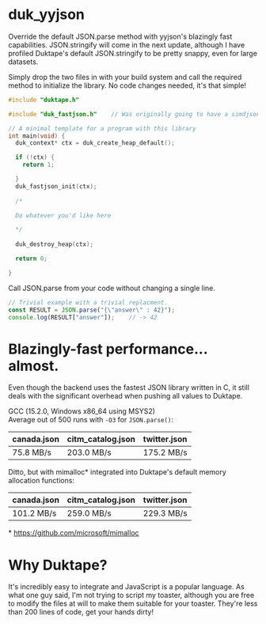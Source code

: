 # duk_yyjson
Override the default JSON.parse method with yyjson's blazingly fast capabilities. JSON.stringify will come in the next update, although I have profiled Duktape's default JSON.stringify to be pretty snappy, even for large datasets. 

Simply drop the two files in with your build system and call the required method to initialize the library. No code changes needed, it's that simple! 

```cpp
#include "duktape.h"

#include "duk_fastjson.h"    // Was originally going to have a simdjson backend as well, but I scrapped that for yyjson only

// A minimal template for a program with this library
int main(void) {
  duk_context* ctx = duk_create_heap_default();

  if (!ctx) {
    return 1;

  }
  duk_fastjson_init(ctx);
  
  /*

  Do whatever you'd like here

  */
  
  duk_destroy_heap(ctx);

  return 0;

}

```
Call JSON.parse from your code without changing a single line. 
```javascript
// Trivial example with a trivial replacment. 
const RESULT = JSON.parse("{\"answer\" : 42}");
console.log(RESULT["answer"]);    // -> 42

```

# Blazingly-fast performance... almost.

Even though the backend uses the fastest JSON library written in C, it still deals with the significant overhead when pushing all values to Duktape.

GCC (15.2.0, Windows x86_64 using MSYS2)  
Average out of 500 runs with `-O3` for `JSON.parse()`:

| canada.json | citm_catalog.json | twitter.json |
|-------------|-------------------|--------------|
| 75.8 MB/s   | 203.0 MB/s        | 175.2 MB/s   |

Ditto, but with mimalloc* integrated into Duktape's default memory allocation functions:

| canada.json | citm_catalog.json | twitter.json |
|-------------|-------------------|--------------|
| 101.2 MB/s  | 259.0 MB/s        | 229.3 MB/s   |

\* https://github.com/microsoft/mimalloc

# Why Duktape?
It's incredibly easy to integrate and JavaScript is a popular language. As what one guy said, I'm not trying to script my toaster, although you are free to modify the files at will to make them suitable for your toaster. They're less than 200 lines of code, get your hands dirty! 
